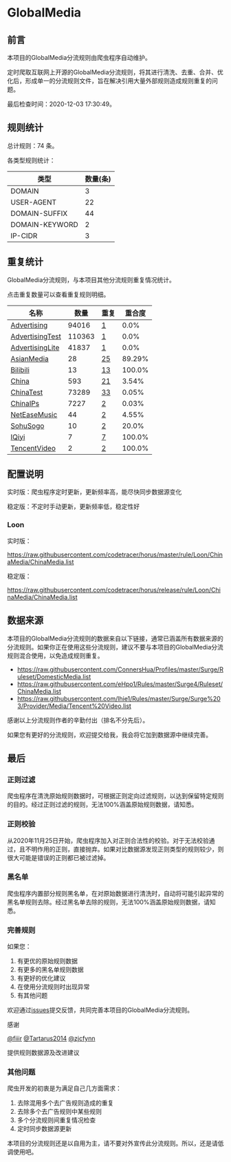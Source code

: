 # GlobalMedia

## 前言

本项目的GlobalMedia分流规则由爬虫程序自动维护。

定时爬取互联网上开源的GlobalMedia分流规则，将其进行清洗、去重、合并、优化后，形成单一的分流规则文件，旨在解决引用大量外部规则造成规则重复的问题。




最后检查时间：2020-12-03 17:30:49。

## 规则统计

总计规则：74 条。

各类型规则统计：

| 类型 | 数量(条) |
| ---- | ---- |
| DOMAIN | 3 |
| USER-AGENT | 22 |
| DOMAIN-SUFFIX | 44 |
| DOMAIN-KEYWORD | 2 |
| IP-CIDR | 3 |
## 重复统计

GlobalMedia分流规则，与本项目其他分流规则重复情况统计。

点击重复数量可以查看重复规则明细。

| 名称 | 数量 | 重复 | 重合度 |
| ---- | ---- | ---- | ------ |
|  [Advertising](https://github.com/codetracer/horus/tree/master/rule/Loon/Advertising)    | 94016   | [1](https://github.com/codetracer/horus/tree/master/rule/Loon/ChinaMedia/Repeat.list)   |   0.0% |
|  [AdvertisingTest](https://github.com/codetracer/horus/tree/master/rule/Loon/AdvertisingTest)    | 110363   | [1](https://github.com/codetracer/horus/tree/master/rule/Loon/ChinaMedia/Repeat.list)   |   0.0% |
|  [AdvertisingLite](https://github.com/codetracer/horus/tree/master/rule/Loon/AdvertisingLite)    | 41837   | [1](https://github.com/codetracer/horus/tree/master/rule/Loon/ChinaMedia/Repeat.list)   |   0.0% |
|  [AsianMedia](https://github.com/codetracer/horus/tree/master/rule/Loon/AsianMedia)    | 28   | [25](https://github.com/codetracer/horus/tree/master/rule/Loon/ChinaMedia/Repeat.list)   |   89.29% |
|  [Bilibili](https://github.com/codetracer/horus/tree/master/rule/Loon/Bilibili)    | 13   | [13](https://github.com/codetracer/horus/tree/master/rule/Loon/ChinaMedia/Repeat.list)   |   100.0% |
|  [China](https://github.com/codetracer/horus/tree/master/rule/Loon/China)    | 593   | [21](https://github.com/codetracer/horus/tree/master/rule/Loon/ChinaMedia/Repeat.list)   |   3.54% |
|  [ChinaTest](https://github.com/codetracer/horus/tree/master/rule/Loon/ChinaTest)    | 73289   | [33](https://github.com/codetracer/horus/tree/master/rule/Loon/ChinaMedia/Repeat.list)   |   0.05% |
|  [ChinaIPs](https://github.com/codetracer/horus/tree/master/rule/Loon/ChinaIPs)    | 7227   | [2](https://github.com/codetracer/horus/tree/master/rule/Loon/ChinaMedia/Repeat.list)   |   0.03% |
|  [NetEaseMusic](https://github.com/codetracer/horus/tree/master/rule/Loon/NetEaseMusic)    | 44   | [2](https://github.com/codetracer/horus/tree/master/rule/Loon/ChinaMedia/Repeat.list)   |   4.55% |
|  [SohuSogo](https://github.com/codetracer/horus/tree/master/rule/Loon/SohuSogo)    | 10   | [2](https://github.com/codetracer/horus/tree/master/rule/Loon/ChinaMedia/Repeat.list)   |   20.0% |
|  [IQiyi](https://github.com/codetracer/horus/tree/master/rule/Loon/IQiyi)    | 7   | [7](https://github.com/codetracer/horus/tree/master/rule/Loon/ChinaMedia/Repeat.list)   |   100.0% |
|  [TencentVideo](https://github.com/codetracer/horus/tree/master/rule/Loon/TencentVideo)    | 2   | [2](https://github.com/codetracer/horus/tree/master/rule/Loon/ChinaMedia/Repeat.list)   |   100.0% |
## 配置说明

实时版：爬虫程序定时更新，更新频率高，能尽快同步数据源变化

稳定版：不定时手动更新，更新频率低，稳定性好

### Loon 
实时版：

https://raw.githubusercontent.com/codetracer/horus/master/rule/Loon/ChinaMedia/ChinaMedia.list

稳定版：

https://raw.githubusercontent.com/codetracer/horus/release/rule/Loon/ChinaMedia/ChinaMedia.list

## 数据来源

本项目的GlobalMedia分流规则的数据来自以下链接，通常已涵盖所有数据来源的分流规则。如果你正在使用这些分流规则，建议不要与本项目的GlobalMedia分流规则混合使用，以免造成规则重复。

- https://raw.githubusercontent.com/ConnersHua/Profiles/master/Surge/Ruleset/DomesticMedia.list
- https://raw.githubusercontent.com/eHpo1/Rules/master/Surge4/Ruleset/ChinaMedia.list
- https://raw.githubusercontent.com/lhie1/Rules/master/Surge/Surge%203/Provider/Media/Tencent%20Video.list


感谢以上分流规则作者的辛勤付出（排名不分先后）。

如果您有更好的分流规则，欢迎提交给我，我会将它加到数据源中继续完善。

## 最后

### 正则过滤

爬虫程序在清洗原始规则数据时，可根据正则定向过滤规则，以达到保留特定规则的目的。经过正则过滤的规则，无法100%涵盖原始规则数据，请知悉。

### 正则校验

从2020年11月25日开始，爬虫程序加入对正则合法性的校验。对于无法校验通过，且不明作用的正则，直接抛弃。如果对比数据源发现正则类型的规则较少，则很大可能是错误的正则都已被过滤掉。

### 黑名单

爬虫程序内置部分规则黑名单，在对原始数据进行清洗时，自动将可能引起异常的黑名单规则去除。经过黑名单去除的规则，无法100%涵盖原始规则数据，请知悉。

### 完善规则

如果您：

1. 有更优的原始规则数据
2. 有更多的黑名单规则数据
3. 有更好的优化建议
4. 在使用分流规则时出现异常
5. 有其他问题

欢迎通过[issues](https://github.com/codetracer/horus/issues/new)提交反馈，共同完善本项目的GlobalMedia分流规则。

感谢

[@fiiir](https://github.com/fiiir) [@Tartarus2014](https://github.com/Tartarus2014) [@zjcfynn](https://github.com/zjcfynn) 

提供规则数据源及改进建议

### 其他问题

爬虫开发的初衷是为满足自己几方面需求：

1. 去除混用多个去广告规则造成的重复
2. 去除多个去广告规则中某些规则
3. 多个分流规则间重复情况检查
4. 定时同步数据源更新

本项目的分流规则还是以自用为主，请不要对外宣传此分流规则。所以，还是请低调使用吧。